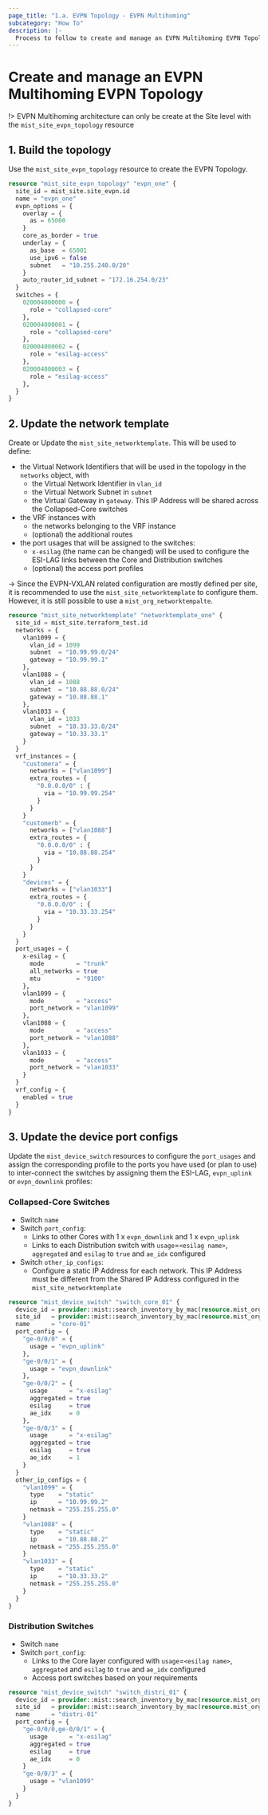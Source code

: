 ```yaml
---
page_title: "1.a. EVPN Topology - EVPN Multihoming"
subcategory: "How To"
description: |-
  Process to follow to create and manage an EVPN Multihoming EVPN Topology
---
```


# Create and manage an EVPN Multihoming EVPN Topology

!> EVPN Multihoming architecture can only be create at the Site level with the `mist_site_evpn_topology` resource

## 1. Build the topology
Use the `mist_site_evpn_topology` resource to create the EVPN Topology.

```terraform
resource "mist_site_evpn_topology" "evpn_one" {
  site_id = mist_site.site_evpn.id
  name = "evpn_one"
  evpn_options = {
    overlay = {
      as = 65000
    }
    core_as_border = true
    underlay = {
      as_base  = 65001
      use_ipv6 = false
      subnet   = "10.255.240.0/20"
    }
    auto_router_id_subnet = "172.16.254.0/23"
  }
  switches = {
    020004000000 = {
      role = "collapsed-core"
    },
    020004000001 = {
      role = "collapsed-core"
    },
    020004000002 = {
      role = "esilag-access"
    },
    020004000003 = {
      role = "esilag-access"
    },
  }
}
```

## 2. Update the network template
Create or Update the `mist_site_networktemplate`. This will be used to define:
* the Virtual Network Identifiers that will be used in the topology in the `networks` object, with 
  * the Virtual Network Identifier in `vlan_id`
  * the Virtual Network Subnet in  `subnet`
  * the Virtual Gateway in `gateway`. This IP Address will be shared across the Collapsed-Core switches
* the VRF instances with
  * the networks belonging to the VRF instance
  * (optional) the additional routes
* the port usages that will be assigned to the switches:
  * `x-esilag` (the name can be changed) will be used to configure the ESI-LAG links between the Core and Distribution switches
  * (optional) the access port profiles

-> Since the EVPN-VXLAN related configuration are mostly defined per site, it is recommended to use the `mist_site_networktemplate` to configure them. However, it is still possible to use a `mist_org_networktempalte`.

```terraform
resource "mist_site_networktemplate" "networktemplate_one" {
  site_id = mist_site.terraform_test.id
  networks = {
    vlan1099 = {
      vlan_id = 1099
      subnet  = "10.99.99.0/24"
      gateway = "10.99.99.1"
    },
    vlan1088 = {
      vlan_id = 1088
      subnet  = "10.88.88.0/24"
      gateway = "10.88.88.1"
    },
    vlan1033 = {
      vlan_id = 1033
      subnet  = "10.33.33.0/24"
      gateway = "10.33.33.1"
    }
  }
  vrf_instances = {
    "customera" = {
      networks = ["vlan1099"]
      extra_routes = {
        "0.0.0.0/0" : {
          via = "10.99.99.254"
        }
      }
    }
    "customerb" = {
      networks = ["vlan1088"]
      extra_routes = {
        "0.0.0.0/0" : {
          via = "10.88.88.254"
        }
      }
    }
    "devices" = {
      networks = ["vlan1033"]
      extra_routes = {
        "0.0.0.0/0" : {
          via = "10.33.33.254"
        }
      }
    }
  }
  port_usages = {
    x-esilag = {
      mode         = "trunk"
      all_networks = true
      mtu          = "9100"
    },
    vlan1099 = {
      mode         = "access"
      port_network = "vlan1099"
    },
    vlan1088 = {
      mode         = "access"
      port_network = "vlan1088"
    },
    vlan1033 = {
      mode         = "access"
      port_network = "vlan1033"
    }
  }
  vrf_config = {
    enabled = true
  }
}
```

## 3. Update the device port configs
Update the `mist_device_switch` resources to configure the `port_usages` and assign the corresponding profile to the ports you have used (or plan to use) to inter-connect the switches by assigning them the ESI-LAG, `evpn_uplink` or `evpn_downlink` profiles:


### Collapsed-Core Switches
* Switch `name`
* Switch `port_config`:
  * Links to other Cores with 1 x `evpn_downlink` and 1 x `evpn_uplink`
  * Links to each Distribution switch with `usage`=`<esilag name>`, `aggregated` and `esilag` to `true` and `ae_idx` configured
* Switch `other_ip_configs`:
  * Configure a static IP Address for each network. This IP Address must be different from the Shared IP Address configured in the `mist_site_networktemplate`

```terraform
resource "mist_device_switch" "switch_core_01" {
  device_id = provider::mist::search_inventory_by_mac(resource.mist_org_inventory.inventory, "020004000000").id
  site_id   = provider::mist::search_inventory_by_mac(resource.mist_org_inventory.inventory, "020004000000").id.site_id
  name      = "core-01"
  port_config = {
    "ge-0/0/0" = {
      usage = "evpn_uplink"
    },
    "ge-0/0/1" = {
      usage = "evpn_downlink"
    },
    "ge-0/0/2" = {
      usage      = "x-esilag"
      aggregated = true
      esilag     = true
      ae_idx     = 0
    },
    "ge-0/0/3" = {
      usage      = "x-esilag"
      aggregated = true
      esilag     = true
      ae_idx     = 1
    }
  }
  other_ip_configs = {
    "vlan1099" = {
      type    = "static"
      ip      = "10.99.99.2"
      netmask = "255.255.255.0"
    }
    "vlan1088" = {
      type    = "static"
      ip      = "10.88.88.2"
      netmask = "255.255.255.0"
    }
    "vlan1033" = {
      type    = "static"
      ip      = "10.33.33.2"
      netmask = "255.255.255.0"
    }
  }
}
```

### Distribution Switches
* Switch `name`
* Switch `port_config`:
  * Links to the Core layer configured with `usage`=`<esilag name>`, `aggregated` and `esilag` to `true` and `ae_idx` configured
  * Access port switches based on your requirements

```terraform
resource "mist_device_switch" "switch_distri_01" {
  device_id = provider::mist::search_inventory_by_mac(resource.mist_org_inventory.inventory, "020004000002").id
  site_id   = provider::mist::search_inventory_by_mac(resource.mist_org_inventory.inventory, "020004000002").id.site_id
  name      = "distri-01"
  port_config = {
    "ge-0/0/0,ge-0/0/1" = {
      usage      = "x-esilag"
      aggregated = true
      esilag     = true
      ae_idx     = 0
    }
    "ge-0/0/3" = {
      usage = "vlan1099"
    }
  }
}
```
